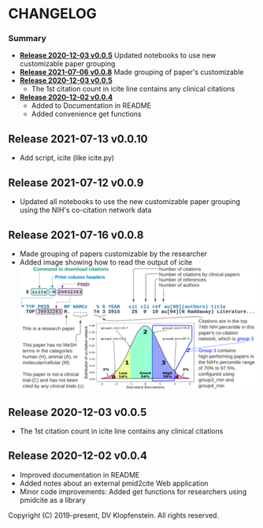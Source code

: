 # CHANGELOG

### Summary

* [**Release 2020-12-03 v0.0.5**](#release-2021-07-12-v009)
  Updated notebooks to use new customizable paper grouping
* [**Release 2021-07-06 v0.0.8**](#release-2021-07-06-v008)
  Made grouping of paper's customizable
* [**Release 2020-12-03 v0.0.5**](#release-2020-12-03-v005)
  * The 1st citation count in icite line contains any clinical citations
* [**Release 2020-12-02 v0.0.4**](#release-2020-12-02-v004)
  * Added to Documentation in README
  * Added convenience get functions


Release 2021-07-13 v0.0.10
-------------------------------------
* Add script, icite (like icite.py)

Release 2021-07-12 v0.0.9
-------------------------------------
* Updated all notebooks to use the new customizable paper grouping using the NIH's co-citation network data

Release 2021-07-16 v0.0.8
-------------------------------------
* Made grouping of papers customizable by the researcher
* Added image showing how to read the output of icite
![Starting usage](doc/images/pmidcite0.png)

Release 2020-12-03 v0.0.5
-------------------------------------
* The 1st citation count in icite line contains any clinical citations

Release 2020-12-02 v0.0.4
-------------------------------------
* Improved documentation in README
* Added notes about an external pmid2cite Web application
* Minor code improvements: Added get functions for researchers using pmidcite as a library


Copyright (C) 2019-present, DV Klopfenstein. All rights reserved.
